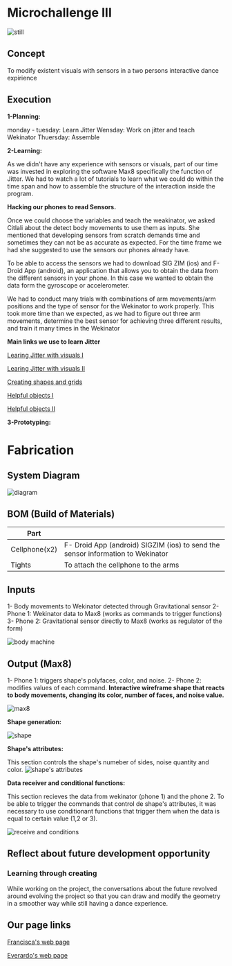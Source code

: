 # Microchallenge III 



![still](https://hackmd.io/_uploads/rJ5O3zmIC.jpg)

## Concept

To modify existent visuals with sensors in a two persons interactive dance expirience 

## Execution

**1-Planning:**

monday - tuesday: Learn Jitter
Wensday: Work on jitter and teach Wekinator
Thuersday: Assemble

**2-Learning:** 

As we didn't have any experience with sensors or visuals, part of our time was invested in exploring the software Max8 specifically the function of Jitter. We had to watch a lot of tutorials to learn what we could do within the time span and how to assemble the structure of the interaction inside the program.

**Hacking our phones to read Sensors.**

Once we could choose the variables and teach the weakinator, we asked Citlali about the detect body movements to use them as inputs. She mentioned that developing sensors from scratch demands time and sometimes they can not be as accurate as expected. For the time frame we had she suggested to use the sensors our phones already have.

To be able to access the sensors we had to download SIG ZIM (ios) and F- Droid App (android), an application that allows you to obtain the data from the different sensors in your phone. In this case we wanted to obtain the data form the gyroscope or accelerometer.

We had to conduct many trials with combinations of arm movements/arm positions and the type of sensor for the Wekinator to work properly. This took more time than we expected, as we had to figure out three arm movements, determine the best sensor for achieving three different results, and train it many times in the Wekinator



**Main links we use to learn Jitter** 

[Learing Jitter with visuals I](https://www.youtube.com/watch?v=Rn1nImut6Pk )  

[Learing Jitter with visuals II](https://www.youtube.com/watch?v=eSARE8zdtVY&t=2086s )  

[Creating shapes and grids](ttps://www.youtube.com/watch?v=uzQOiwMkESU&t=345s)  

[Helpful objects I](thttps://www.youtube.com/watch?v=yUr4KqBSvP4&t=770s)  

[Helpful objects II](https://www.youtube.com/watch?v=ckp1GSROJIY)  


**3-Prototyping:** 





# Fabrication
## System Diagram
![diagram](https://hackmd.io/_uploads/HJ4yNG7IC.jpg)

## BOM (Build of Materials)


| Part |  |
| -------- | -------- | 
| Cellphone(x2)     |  F- Droid App (android) SIGZIM (ios) to send the sensor information to Wekinator     | 
| Tights    |To attach the cellphone to the arms 






## Inputs
1- Body movements to Wekinator detected through Gravitational sensor 
2- Phone 1: Wekinator data to Max8 (works as commands to trigger functions)
3- Phone 2: Gravitational sensor directly to Max8 (works as regulator of the form)

![body machine](https://hackmd.io/_uploads/B1vTb7m8R.jpg)

## Output (Max8)

1- Phone 1: triggers shape's polyfaces, color, and noise.
2- Phone 2: modifies values of each command.
**Interactive wireframe shape that reacts to body movements, changing its color, number of faces, and noise value.**

![max8](https://hackmd.io/_uploads/SyA4W2ZIR.png)

**Shape generation:**

![shape](https://hackmd.io/_uploads/r15NPmQLA.png)

**Shape's attributes:**

This section controls the shape's numeber of sides, noise quantity and color.
![shape's attributes](https://hackmd.io/_uploads/HJ8K_77IA.png)

**Data receiver and conditional functions:**

This section recieves the data from wekinator (phone 1) and the phone 2. To be able to trigger the commands that control de shape's attributes, it was necessary to use conditionant functions that trigger them when the data is equal to certain value (1,2 or 3).

![receive and conditions](https://hackmd.io/_uploads/BynsdXX80.png)

## Reflect about future development opportunity
### Learning through creating
While working on the project, the conversations about the future revolved around evolving the project so that you can draw and modify the geometry in a smoother way while still having a dance experience.


## Our page links


[Francisca's web page](https://panchipunchi.github.io/MDEF-Francisca/)  

[Everardo's web page](https://everardocastro.github.io/mdef1/)  



